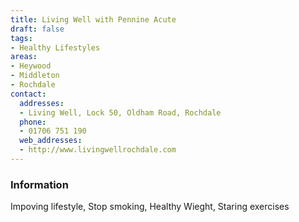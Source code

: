 ```yaml
---
title: Living Well with Pennine Acute
draft: false
tags:
- Healthy Lifestyles
areas:
- Heywood
- Middleton
- Rochdale
contact:
  addresses:
  - Living Well, Lock 50, Oldham Road, Rochdale
  phone:
  - 01706 751 190
  web_addresses:
  - http://www.livingwellrochdale.com
---
```


### Information
Impoving lifestyle, Stop smoking, Healthy Wieght, Staring exercises
